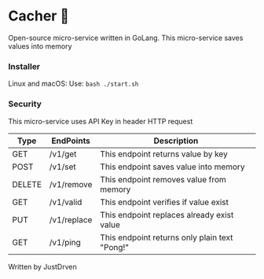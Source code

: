 # Cacher 💽

Open-source micro-service written in GoLang. This micro-service saves values into memory

### Installer

Linux and macOS:
Use: ``
bash ./start.sh
``

### Security

This micro-service uses API Key in header HTTP request 

|  Type   |   EndPoints   |            Description            |
| ------- | ------------- | --------------------------------- |
| GET     | /v1/get       | This endpoint returns value by key          |
| POST    | /v1/set       | This endpoint saves value into memory          |
| DELETE  | /v1/remove    | This endpoint removes value from memory          |
| GET     | /v1/valid     | This endpoint verifies if value exist              |
| PUT     | /v1/replace   | This endpoint replaces already exist value       |
| GET     | /v1/ping      | This endpoint returns only plain text "Pong!"         |

Written by JustDrven